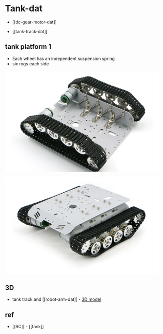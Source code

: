 
# Tank-dat


- [[dc-gear-motor-dat]]

- [[tank-track-dat]]

## tank platform 1 

- Each wheel has an independent suspension spring 
- six rogs each side 

![](2025-05-22-00-49-44.png)

![](2025-05-22-00-50-12.png)



## 3D 

- tank track and [[robot-arm-dat]] - [3D model](https://cad.onshape.com/documents/74b490fd20a2a4c684736444/w/df7ed99939a49695aecaa97f/e/90154fe41bafe724913e360f?renderMode=0&uiState=68301af9be87bf505c7ca7d0)



## ref 

- [[RC]] - [[tank]]